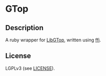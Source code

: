 # GTop

## Description

A ruby wrapper for [LibGTop](http://developer.gnome.org/libgtop/stable/), written using [ffi](https://github.com/ffi/ffi).

## License

LGPLv3 (see [LICENSE](LICENSE)).